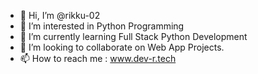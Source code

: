 - 👋 Hi, I’m @rikku-02
- 👀 I’m interested in Python Programming
- 🌱 I’m currently learning Full Stack Python Development
- 💞️ I’m looking to collaborate on Web App Projects.
- 📫 How to reach me : www.dev-r.tech

<!---
rikku-02/rikku-02 is a ✨ special ✨ repository because its `README.md` (this file) appears on your GitHub profile.
You can click the Preview link to take a look at your changes.
--->
